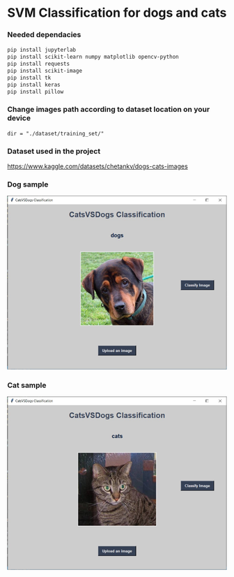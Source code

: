 # SVM Classification for dogs and cats

### Needed dependacies
```
pip install jupyterlab
pip install scikit-learn numpy matplotlib opencv-python
pip install requests
pip install scikit-image
pip install tk
pip install keras
pip install pillow
```

### Change images path according to dataset location on your device
```
dir = "./dataset/training_set/"
```

### Dataset used in the project
https://www.kaggle.com/datasets/chetankv/dogs-cats-images

### Dog sample

![alt text](https://github.com/ZeyadAbdullah679/classification-dogs-and-cats-using-svm/blob/main/dog_sample.jpg?raw=true)

### Cat sample 

![alt text](https://github.com/ZeyadAbdullah679/classification-dogs-and-cats-using-svm/blob/main/cat_sample.jpg?raw=true)

